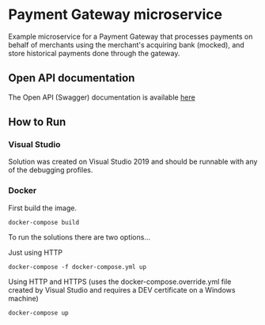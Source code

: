 # Payment Gateway microservice

Example microservice for a Payment Gateway that processes payments on behalf of merchants using the merchant's
acquiring bank (mocked), and store historical payments done through the gateway.

## Open API documentation

The Open API (Swagger) documentation is available [here](https://patituccia.github.io/payment-gateway)

## How to Run

### Visual Studio

Solution was created on Visual Studio 2019 and should be runnable with any of the debugging profiles.

### Docker

First build the image.
```
docker-compose build
```

To run the solutions there are two options...

Just using HTTP
```
docker-compose -f docker-compose.yml up 
```
Using HTTP and HTTPS (uses the docker-compose.override.yml file created by Visual Studio and requires a 
DEV certificate on a Windows machine)
```
docker-compose up
```

